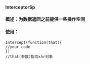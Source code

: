 #### InterceptorSp
#### 概述：为数据返回之前提供一些操作空间
#### 使用：
    Intercept(function(that){
    //your code
    })
    //that(参数)指向xhr对象
